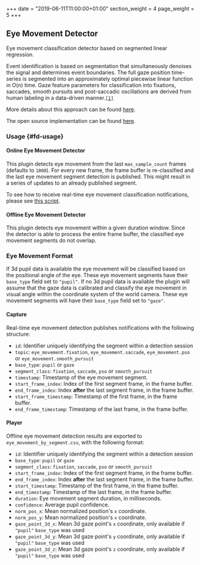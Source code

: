 +++
date = "2019-06-11T11:00:00+01:00"
section_weight = 4
page_weight = 5
+++

## Eye Movement Detector

Eye movement classification detector based on segmented linear regression.

Event identification is based on segmentation that simultaneously denoises the signal and determines event boundaries. The full gaze position time-series is segmented into an approximately optimal piecewise linear function in O(n) time. Gaze feature parameters for classification into fixations, saccades, smooth pursuits and post-saccadic oscillations are derived from human labeling in a data-driven manner.[`[1]`](#nslr-hmm-paper)

More details about this approach can be found [here][nslr-hmm-paper].

The open source implementation can be found [here][nslr-hmm-repo].

### Usage {#fd-usage}

#### Online Eye Movement Detector

This plugin detects eye movement from the last `max_sample_count` frames (defaults to `1000`). For every new frame, the frame buffer is re-classified and the last eye movement segment detection is published. This might result in a series of updates to an already published segment.

To see how to receive real-time eye movement classification notifications, please see [this script][eye-movement-helper-py].

#### Offline Eye Movement Detector

This plugin detects eye movement within a given duration window. Since the detector is able to process the entire frame buffer, the classified eye movement segments do not overlap.

### Eye Movement Format

If 3d pupil data is available the eye movement will be classified based on the positional angle of the eye. These eye movement segments have their `base_type` field set to `"pupil"`. If no 3d pupil data is available the plugin will assume that the gaze data is calibrated and classify the eye movement in visual angle within the coordinate system of the world camera. These eye movement segments will have their `base_type` field set to `"gaze"`.

#### Capture

Real-time eye movement detection publishes notifications with the following structure:

- `id`: Identifier uniquely identifying the segment within a detection session
- `topic`: `eye_movement.fixation`, `eye_movement.saccade`, `eye_movement.pso` or `eye_movement.smooth_pursuit`
- `base_type`: `pupil` or `gaze`
- `segment_class`: `fixation`, `saccade`, `pso` or `smooth_pursuit`
- `timestamp`: Timestamp of the eye movement segment.
- `start_frame_index`: Index of the first segment frame, in the frame buffer.
- `end_frame_index`: Index **after** the last segment frame, in the frame buffer.
- `start_frame_timestamp`: Timestamp of the first frame, in the frame buffer.
- `end_frame_timestamp`: Timestamp of the last frame, in the frame buffer.

#### Player

Offline eye movement detection results are exported to `eye_movement_by_segment.csv`, with the following format:

- `id`: Identifier uniquely identifying the segment within a detection session
- `base_type`: `pupil` or `gaze`
- `segment_class`: `fixation`, `saccade`, `pso` or `smooth_pursuit`
- `start_frame_index`: Index of the first segment frame, in the frame buffer.
- `end_frame_index`: Index **after** the last segment frame, in the frame buffer.
- `start_timestamp`: Timestamp of the first frame, in the frame buffer.
- `end_timestamp`: Timestamp of the last frame, in the frame buffer.
- `duration`: Eye movement segment duration, in milliseconds.
- `confidence`: Average pupil confidence.
- `norm_pos_x`: Mean normalized position's `x` coordinate.
- `norm_pos_y`: Mean normalized position's `x` coordinate.
- `gaze_point_3d_x`: Mean 3d gaze point's `x` coordinate, only available if `"pupil"` `base_type` was used
- `gaze_point_3d_y`: Mean 3d gaze point's `y` coordinate, only available if `"pupil"` `base_type` was used
- `gaze_point_3d_z`: Mean 3d gaze point's `z` coordinate, only available if `"pupil"` `base_type` was used



[nslr-hmm-paper]: https://www.nature.com/articles/s41598-017-17983-x
[nslr-hmm-repo]: https://gitlab.com/nslr/nslr-hmm
[eye-movement-helper-py]: https://github.com/pupil-labs/pupil-helpers/blob/master/python/filter_eye_movement.py
